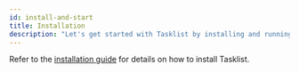 ```yaml
---
id: install-and-start
title: Installation
description: "Let's get started with Tasklist by installing and running with these simple methods."
---
```


Refer to the [installation guide](/self-managed/platform-deployment/overview.md) for details on how to install Tasklist.
